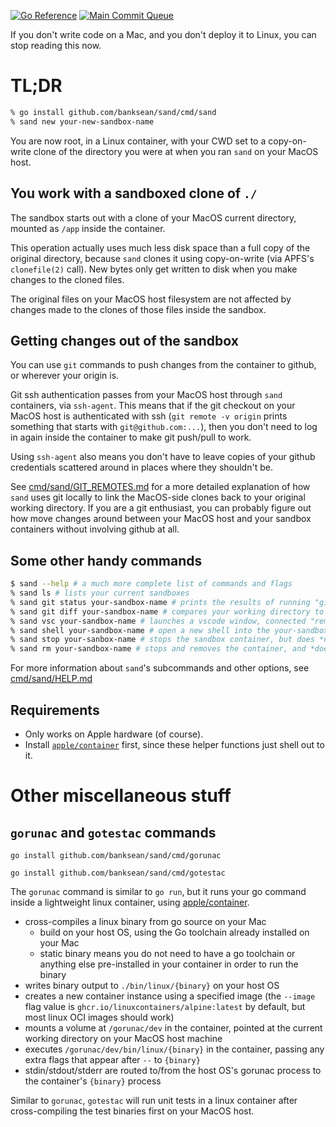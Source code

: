 [![Go Reference](https://pkg.go.dev/badge/github.com/banksean/sand.svg)](https://pkg.go.dev/github.com/banksean/sand) 
[![Main Commit Queue](https://github.com/banksean/sand/actions/workflows/queue-main.yml/badge.svg)](https://github.com/banksean/sand/actions/workflows/queue-main.yml)

If you don't write code on a Mac, and you don't deploy it to Linux, you can stop reading this now.

# TL;DR

```sh
% go install github.com/banksean/sand/cmd/sand
% sand new your-new-sandbox-name
```

You are now root, in a Linux container, with your CWD set to a copy-on-write clone of the directory you were at when you ran `sand` on your MacOS host. 

## You work with a sandboxed clone of `./`
The sandbox starts out with a clone of your MacOS current directory, mounted as `/app` inside the container. 

This operation actually uses much less disk space than a full copy of the original directory, because `sand` clones it using copy-on-write (via APFS's `clonefile(2)` call). New bytes only get written to disk when you make changes to the cloned files.

The original files on your MacOS host filesystem are not affected by changes made to the clones of those files inside the sandbox.

## Getting changes out of the sandbox

You can use `git` commands to push changes from the container to github, or wherever your origin is. 

Git ssh authentication passes from your MacOS host through `sand` containers, via `ssh-agent`. This means that if the git checkout on your MacOS host is authenticated with ssh (`git remote -v origin` prints something that starts with `git@github.com:...`), then you don't need to log in again inside the container to make git push/pull to work.  

Using `ssh-agent` also means you don't have to leave copies of your github credentials scattered around in places where they shouldn't be.

See [cmd/sand/GIT_REMOTES.md](cmd/sand/GIT_REMOTES.md) for a more detailed explanation of how `sand` uses git locally to link the MacOS-side clones back to your original working directory.  If you are a git enthusiast, you can probably figure out how move changes around between your MacOS host and your sandbox containers without involving github at all.

## Some other handy commands

```sh
$ sand --help # a much more complete list of commands and flags
% sand ls # lists your current sandboxes
% sand git status your-sandbox-name # prints the results of running "git status" in the sandbox's working directory
% sand git diff your-sandbox-name # compares your working directory to the sandbox's clone of your working directory
% sand vsc your-sandbox-name # launches a vscode window, connected "remotely" to your-sandbox-name
% sand shell your-sandbox-name # open a new shell into the your-sandbox-name's container
% sand stop your-sanbox-name # stops the sandbox container, but does *not* delete its filesystem
% sand rm your-sandbox-name # stops and removes the container, and *does* remove the sandbox's filesystem.
```

For more information about `sand`'s subcommands and other options, see [cmd/sand/HELP.md](./cmd/sand/HELP.md)

## Requirements
- Only works on Apple hardware (of course).
- Install [`apple/container`](https://github.com/apple/container) first, since these helper functions just shell out to it. 

# Other miscellaneous stuff
## `gorunac` and `gotestac` commands
```
go install github.com/banksean/sand/cmd/gorunac

go install github.com/banksean/sand/cmd/gotestac
```

The `gorunac` command is similar to `go run`, but it runs your go command inside a lightweight linux container, using [apple/container](https://github.com/apple/container).

- cross-compiles a linux binary from go source on your Mac
  - build on your host OS, using the Go toolchain already installed on your Mac
  - static binary means you do not need to have a go toolchain or anything else pre-installed in your container in order to run the binary
- writes binary output to `./bin/linux/{binary}` on your host OS
- creates a new container instance using a specified image (the `--image` flag value is `ghcr.io/linuxcontainers/alpine:latest` by default, but most linux OCI images should work)
- mounts a volume at `/gorunac/dev` in the container, pointed at the current working directory on your MacOS host machine
- executes `/gorunac/dev/bin/linux/{binary}` in the container, passing any extra flags that appear after `--` to `{binary}`
- stdin/stdout/stderr are routed to/from the host OS's gorunac process to the container's `{binary}` process

Similar to `gorunac`, `gotestac` will run unit tests in a linux container after cross-compiling the test binaries first on your MacOS host.  
